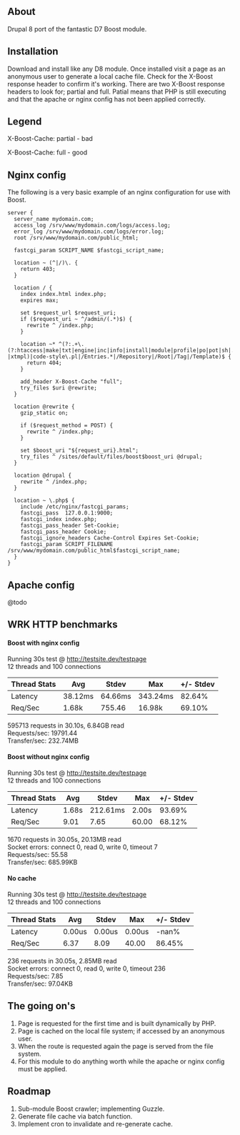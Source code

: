## About
Drupal 8 port of the fantastic D7 Boost module.


## Installation
Download and install like any D8 module. Once installed visit a page as an anonymous user to
generate a local cache file. Check for the X-Boost response header to confirm it's working. There
are two X-Boost response headers to look for; partial and full. Patial means that PHP is still executing
and that the apache or nginx config has not been applied correctly.


## Legend
X-Boost-Cache: partial - bad

X-Boost-Cache: full - good


## Nginx config
The following is a very basic example of an nginx configuration for use with Boost.

```
server {
  server_name mydomain.com;
  access_log /srv/www/mydomain.com/logs/access.log;
  error_log /srv/www/mydomain.com/logs/error.log;
  root /srv/www/mydomain.com/public_html;

  fastcgi_param SCRIPT_NAME $fastcgi_script_name;

  location ~ (^|/)\. {
    return 403;
  }
    
  location / {
    index index.html index.php;
    expires max;

    set $request_url $request_uri;
    if ($request_uri ~ ^/admin/(.*)$) {
      rewrite ^ /index.php;
    }

    location ~* ^(?:.+\.(?:htaccess|make|txt|engine|inc|info|install|module|profile|po|pot|sh|.*sql|test|theme|tpl(?:\.php)?|xtmpl)|code-style\.pl|/Entries.*|/Repository|/Root|/Tag|/Template)$ {
      return 404;
    }

    add_header X-Boost-Cache "full";
    try_files $uri @rewrite;
  }

  location @rewrite {
    gzip_static on;

    if ($request_method = POST) {
      rewrite ^ /index.php;
    }

    set $boost_uri "${request_uri}.html";
    try_files ^ /sites/default/files/boost$boost_uri @drupal;
  }

  location @drupal {
    rewrite ^ /index.php;
  }

  location ~ \.php$ {
    include /etc/nginx/fastcgi_params;
    fastcgi_pass  127.0.0.1:9000;
    fastcgi_index index.php;
    fastcgi_pass_header Set-Cookie;
    fastcgi_pass_header Cookie;
    fastcgi_ignore_headers Cache-Control Expires Set-Cookie;
    fastcgi_param SCRIPT_FILENAME /srv/www/mydomain.com/public_html$fastcgi_script_name;
  }
}
```

## Apache config
@todo


## WRK HTTP benchmarks
#### Boost with nginx config
Running 30s test @ http://testsite.dev/testpage <br>
12 threads and 100 connections

| Thread Stats  | Avg           | Stdev   | Max      | +/- Stdev  |
| ------------- | ------------- | ------  | -------- | ---------- |
| Latency       | 38.12ms       | 64.66ms | 343.24ms | 82.64%     |
| Req/Sec       | 1.68k         | 755.46  | 16.98k   | 69.10%     |

595713 requests in 30.10s, 6.84GB read <br>
Requests/sec: 19791.44 <br>
Transfer/sec: 232.74MB

#### Boost without nginx config
Running 30s test @ http://testsite.dev/testpage <br>
12 threads and 100 connections

| Thread Stats  | Avg           | Stdev    | Max     | +/- Stdev |
| ------------- | ------------- | -------- | ------- | --------- |
| Latency       | 1.68s         | 212.61ms | 2.00s   | 93.69%    |
| Req/Sec       | 9.01          | 7.65     | 60.00   | 68.12%    |

1670 requests in 30.05s, 20.13MB read <br>
Socket errors: connect 0, read 0, write 0, timeout 7<br>
Requests/sec: 55.58 <br>
Transfer/sec: 685.99KB

#### No cache
Running 30s test @ http://testsite.dev/testpage <br>
12 threads and 100 connections

| Thread Stats  | Avg           | Stdev   | Max     | +/- Stdev |
| ------------- | ------------- | ------- | ------- | --------- |
| Latency       | 0.00us        | 0.00us  | 0.00us  | -nan%     |
| Req/Sec       | 6.37          | 8.09    | 40.00   | 86.45%    |

236 requests in 30.05s, 2.85MB read <br>
Socket errors: connect 0, read 0, write 0, timeout 236 <br>
Requests/sec: 7.85 <br>
Transfer/sec: 97.04KB


## The going on's
1. Page is requested for the first time and is built dynamically by PHP.
2. Page is cached on the local file system; if accessed by an anonymous user.
3. When the route is requested again the page is served from the file system.
4. For this module to do anything worth while the apache or nginx config must be applied.


## Roadmap
1. Sub-module Boost crawler; implementing Guzzle.
2. Generate file cache via batch function.
3. Implement cron to invalidate and re-generate cache.